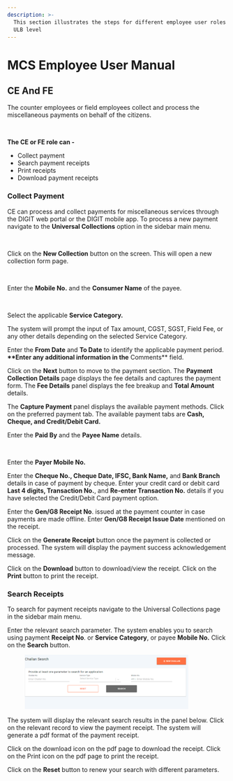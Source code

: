 ```yaml
---
description: >-
  This section illustrates the steps for different employee user roles at the
  ULB level
---
```


# MCS Employee User Manual

## **CE And FE** <a href="#ce-and-fe" id="ce-and-fe"></a>

The counter employees or field employees collect and process the miscellaneous payments on behalf of the citizens.

<div align="left">

<img src="https://docs.google.com/drawings/u/0/d/sdqYT5-oQRjT_c5OP_fcsbA/image?w=303&#x26;h=297&#x26;rev=128&#x26;ac=1&#x26;parent=1GZKzf7O_6WDB5ba1gb6QUT6CqipoQzuRuWT44fTAgGo" alt="" width="188">

</div>

**The CE or FE role can -**

* Collect payment
* Search payment receipts
* Print receipts
* Download payment receipts

### **Collect Payment** <a href="#collect-payment" id="collect-payment"></a>

CE can process and collect payments for miscellaneous services through the DIGIT web portal or the DIGIT mobile app. To process a new payment navigate to the **Universal Collections** option in the sidebar main menu.

<div align="left">

<img src="https://docs.google.com/drawings/u/0/d/sHDxtCHirCj-8f8WY383r5g/image?w=289&#x26;h=357&#x26;rev=59&#x26;ac=1&#x26;parent=1GZKzf7O_6WDB5ba1gb6QUT6CqipoQzuRuWT44fTAgGo" alt="" width="188">

</div>

Click on the **New Collection** button on the screen. This will open a new collection form page.

<div align="left">

<img src="https://docs.google.com/drawings/u/0/d/sZFok4oTVR3-Z5P6RpiHlrQ/image?w=624&#x26;h=184&#x26;rev=57&#x26;ac=1&#x26;parent=1GZKzf7O_6WDB5ba1gb6QUT6CqipoQzuRuWT44fTAgGo" alt="" width="375">

</div>

Enter the **Mobile No.** and the **Consumer Name** of the payee.

<div align="left">

<img src="https://docs.google.com/drawings/u/0/d/sU091UrGzf-BIhQXc-K1OnA/image?w=598&#x26;h=349&#x26;rev=65&#x26;ac=1&#x26;parent=1GZKzf7O_6WDB5ba1gb6QUT6CqipoQzuRuWT44fTAgGo" alt="" width="375">

</div>

Select the applicable **Service Category.**

The system will prompt the input of Tax amount, CGST, SGST, Field Fee, or any other details depending on the selected Service Category.

Enter the **From Date** and **To Date** to identify the applicable payment period. **\*\*Enter any additional information in the** Comments\*\* field.

Click on the **Next** button to move to the payment section. The **Payment Collection Details** page displays the fee details and captures the payment form. The **Fee Details** panel displays the fee breakup and **Total Amount** details.

The **Capture Payment** panel displays the available payment methods. Click on the preferred payment tab. The available payment tabs are **Cash, Cheque, and Credit/Debit Card.**

Enter the **Paid By** and the **Payee Name** details.

<div align="left">

<img src="https://docs.google.com/drawings/u/0/d/s_tv2UAnfFyxWdg76C7_GMQ/image?w=624&#x26;h=331&#x26;rev=71&#x26;ac=1&#x26;parent=1GZKzf7O_6WDB5ba1gb6QUT6CqipoQzuRuWT44fTAgGo" alt="" width="375">

</div>

Enter the **Payer Mobile No.**

Enter the **Cheque No., Cheque Date, IFSC, Bank Name,** and **Bank Branch** details in case of payment by cheque. Enter your credit card or debit card **Last 4 digits, Transaction No.**, and **Re-enter Transaction No.** details if you have selected the Credit/Debit Card payment option.

Enter the **Gen/G8 Receipt No**. issued at the payment counter in case payments are made offline. Enter **Gen/G8 Receipt Issue Date** mentioned on the receipt.

Click on the **Generate Receipt** button once the payment is collected or processed. The system will display the payment success acknowledgement message.

Click on the **Download** button to download/view the receipt. Click on the **Print** button to print the receipt.

### **Search Receipts** <a href="#search-receipts" id="search-receipts"></a>

To search for payment receipts navigate to the Universal Collections page in the sidebar main menu.

Enter the relevant search parameter. The system enables you to search using payment **Receipt No**. or **Service Category**, or payee **Mobile No.** Click on the **Search** button.

<div align="left">

<figure><img src="../../../../.gitbook/assets/image (615).png" alt="" width="375"><figcaption></figcaption></figure>

</div>

The system will display the relevant search results in the panel below. Click on the relevant record to view the payment receipt. The system will generate a pdf format of the payment receipt.

Click on the download icon on the pdf page to download the receipt. Click on the Print icon on the pdf page to print the receipt.

Click on the **Reset** button to renew your search with different parameters.[\
](https://docs.digit.org/v/v2.1/modules-features/user-guides/guide-mcollect/citizen-user-manual)
